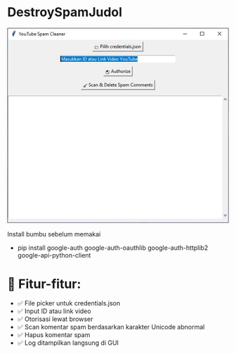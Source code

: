 # DestroySpamJudol

![cover](./assets/1.jpg)

Install bumbu sebelum memakai
- pip install google-auth google-auth-oauthlib google-auth-httplib2 google-api-python-client

  



# 🧪 Fitur-fitur:
- ✅ File picker untuk credentials.json
- ✅ Input ID atau link video
- ✅ Otorisasi lewat browser
- ✅ Scan komentar spam berdasarkan karakter Unicode abnormal
- ✅ Hapus komentar spam
- ✅ Log ditampilkan langsung di GUI
